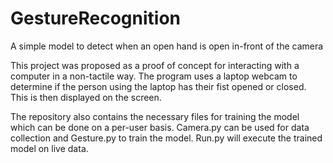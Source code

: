 # GestureRecognition
A simple model to detect when an open hand is open in-front of the camera

This project was proposed as a proof of concept for interacting with a computer in a non-tactile way. 
The program uses a laptop webcam to determine if the person using the laptop has their fist opened or
closed. This is then displayed on the screen. 

The repository also contains the necessary files for training the model which can be done on a per-user
basis. Camera.py can be used for data collection and Gesture.py to train the model. Run.py will execute
the trained model on live data. 
